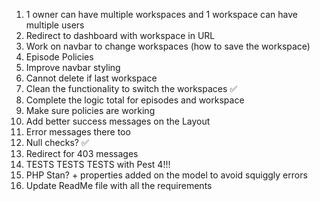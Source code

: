 1. 1 owner can have multiple workspaces and 1 workspace can have multiple users
2. Redirect to dashboard with workspace in URL
3. Work on navbar to change workspaces (how to save the workspace)
4. Episode Policies
5. Improve navbar styling
6. Cannot delete if last workspace
7. Clean the functionality to switch the workspaces ✅
8. Complete the logic total for episodes and workspace 
9. Make sure policies are working
10. Add better success messages on the Layout
11. Error messages there too
12. Null checks? ✅
13. Redirect for 403 messages
14. TESTS TESTS TESTS with Pest 4!!!
15. PHP Stan? + properties added on the model to avoid squiggly errors
16. Update ReadMe file with all the requirements
